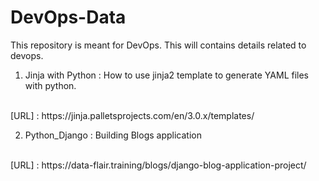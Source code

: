 # DevOps-Data
This repository is meant for DevOps.
This will contains details related to devops.
 
1. Jinja with Python : How to use jinja2 template to generate YAML files with python. 
<br>
                       [URL] : https://jinja.palletsprojects.com/en/3.0.x/templates/

2. Python_Django : Building Blogs application 
<br>
                   [URL] : https://data-flair.training/blogs/django-blog-application-project/
